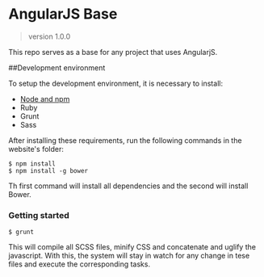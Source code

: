 # AngularJS Base
> version 1.0.0

This repo serves as a base for any project that uses AngularjS.

##Development environment

To setup the development environment, it is necessary to install:
- [Node and npm](http://nodejs.org/)
- Ruby
- Grunt
- Sass

After installing these requirements, run the following commands in the website's folder:
```
$ npm install
$ npm install -g bower
```

Th first command will install all dependencies and the second will install Bower.

### Getting started

```
$ grunt
```

This will compile all SCSS files, minify CSS and concatenate and uglify the javascript.
With this, the system will stay in watch for any change in tese files and execute the corresponding tasks.